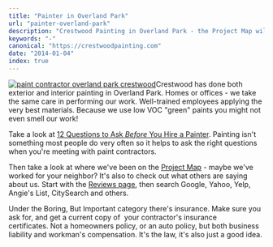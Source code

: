 ```yaml
---
title: "Painter in Overland Park"
url: "painter-overland-park"
description: "Crestwood Painting in Overland Park - the Project Map will show you where!"
keywords: "-"
canonical: "https://crestwoodpainting.com"
date: "2014-01-04"
index: true
---
```


[![paint contractor overland park crestwood](/images/OPKS.jpg)](/images/OPKS.jpg)Crestwood has done both exterior and interior painting in Overland Park. Homes or offices - we take the same care in performing our work. Well-trained employees applying the very best materials. Because we use low VOC "green" paints you might not even smell our work!

Take a look at [12 Questions to Ask _Before_ You Hire a Painter](/12-questions-ask-painter/ "12 Questions to Ask Before You Hire a Painter"). Painting isn't something most people do very often so it helps to ask the right questions when you're meeting with paint contractors.

Then take a look at where we've been on the [Project Map](/map "Project Map") - maybe we've worked for your neighbor? It's also to check out what others are saying about us. Start with the [Reviews page](/reviews/ "Online Reviews – Painters in Kansas City"), then search Google, Yahoo, Yelp, Angie's List, CitySearch and others.

Under the Boring, But Important category there's insurance. Make sure you ask for, and get a current copy of  your contractor's insurance certificates. Not a homeowners policy, or an auto policy, but both business liability and workman's compensation. It's the law, it's also just a good idea.
